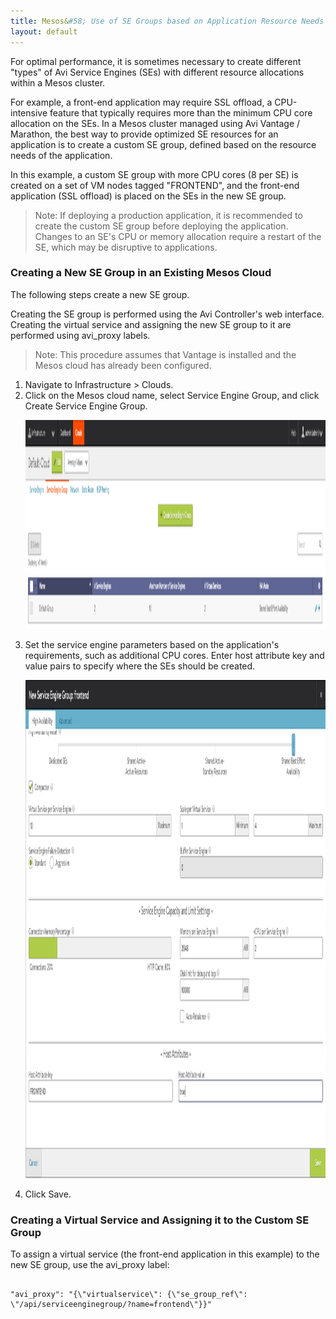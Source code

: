 ```yaml
---
title: Mesos&#58; Use of SE Groups based on Application Resource Needs
layout: default
---
```

For optimal performance, it is sometimes necessary to create different "types" of Avi Service Engines (SEs) with different resource allocations within a Mesos cluster.

For example, a front-end application may require SSL offload, a CPU-intensive feature that typically requires more than the minimum CPU core allocation on the SEs. In a Mesos cluster managed using Avi Vantage / Marathon, the best way to provide optimized SE resources for an application is to create a custom SE group, defined based on the resource needs of the application.

In this example, a custom SE group with more CPU cores (8 per SE) is created on a set of VM nodes tagged "FRONTEND", and the front-end application (SSL offload) is placed on the SEs in the new SE group.
> Note: If deploying a production application, it is recommended to create the custom SE group before deploying the application. Changes to an SE's CPU or memory allocation require a restart of the SE, which may be disruptive to applications.
 

### Creating a New SE Group in an Existing Mesos Cloud

The following steps create a new SE group.

Creating the SE group is performed using the Avi Controller's web interface. Creating the virtual service and assigning the new SE group to it are performed using avi_proxy labels.
> Note: This procedure assumes that Vantage is installed and the Mesos cloud has already been configured.
 <ol> 
 <li>Navigate to Infrastructure &gt; Clouds.</li> 
 <li>Click on the Mesos cloud name, select Service Engine Group, and click Create Service Engine Group. <p><a href="img/segroup2-2.png"><img class="alignnone size-full wp-image-5821" src="img/segroup2-2.png" alt="segroup2" width="1918" height="334"></a></p></li> 
 <li>Set the service engine parameters based on the application's requirements, such as additional CPU cores. Enter host attribute key and value pairs to specify where the SEs should be created. <p><a href="img/segroup3.png"><img class="alignnone size-full wp-image-5814" src="img/segroup3.png" alt="segroup3" width="1440" height="797"></a></p></li> 
 <li>Click Save.</li> 
</ol> 

### Creating a Virtual Service and Assigning it to the Custom SE Group

To assign a virtual service (the front-end application in this example) to the new SE group, use the avi_proxy label:

<pre class="command-line language-bash" data-output="1-100"><code>
"avi_proxy": "{\"virtualservice\": {\"se_group_ref\": \"/api/serviceenginegroup/?name=frontend\"}}"
  
</code></pre> 